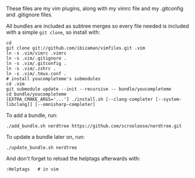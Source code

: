 These files are my vim plugins, along with my vimrc file and my
.gitconfig and .gitignore files.

All bundles are included as subtree merges so every file needed is
included with a simple `git clone`, so install with:

    cd
    git clone git://github.com/ibizaman/vimfiles.git .vim
    ln -s .vim/vimrc .vimrc
    ln -s .vim/.gitignore .
    ln -s .vim/.gitconfig .
    ln -s .vim/.zshrc .
    ln -s .vim/.tmux.conf .
    # install youcompleteme's submodules
    cd .vim
    git submodule update --init --recursive -- bundle/youcompleteme
    cd bundle/youcompleteme
    [EXTRA_CMAKE_ARGS='...'] ./install.sh [--clang-completer [--system-libclang]] [--omnisharp-completer]

To add a bundle, run:

    ./add_bundle.sh nerdtree https://github.com/scrooloose/nerdtree.git

To update a bundle later on, run:

    ./update_bundle.sh nerdtree

And don't forget to reload the helptags afterwards with:

    :Helptags   # in vim
